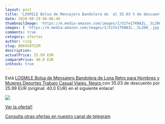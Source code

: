 ```yaml
---
layout: post
title: 'LOSMILE Bolsa de Mensajero Bandolera de  al 35.03 % de descuento'
date: 2020-08-29 06:06:49
thumbnailImage: 'https://m.media-amazon.com/images/I/51fe1TKNAIL._SL200_.jpg'
images: [ 'https://m.media-amazon.com/images/I/51fe1TKNAIL._SL200_.jpg' ]
comments: true
category: ofertas
author: ring
slug: B06XG9TSZM
description:
actualPrice: 25.99 EUR
comparePrice: 40.0 EUR
inStock: true
---
```


Está [LOSMILE Bolsa de Mensajero Bandolera de Lona Retro para Hombres y Mujeres  Deportes  Trabajo  Casual  Viajes.  Negro ](https://www.amazon.com/dp/B06XG9TSZM/?tag=redken08-20) con 35.03 de descuento por 25.99 EUR (original: 40.0 EUR) en el siguiente enlace!

[![](https://m.media-amazon.com/images/I/51fe1TKNAIL._SL200_.jpg)](https://www.amazon.com/dp/B06XG9TSZM/?tag=redken08-20)

[Ver la oferta!!](https://www.amazon.com/dp/B06XG9TSZM/?tag=redken08-20)

[Consulta otras ofertas en nuestro canal de telegram](https://t.me/s/ofertas25)
